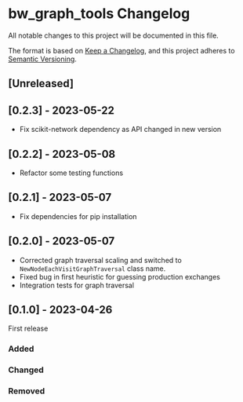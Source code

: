 # bw_graph_tools Changelog

All notable changes to this project will be documented in this file.

The format is based on [Keep a Changelog](https://keepachangelog.com/en/1.0.0/),
and this project adheres to [Semantic Versioning](https://semver.org/spec/v2.0.0.html).

## [Unreleased]

## [0.2.3] - 2023-05-22

* Fix scikit-network dependency as API changed in new version

## [0.2.2] - 2023-05-08

* Refactor some testing functions

## [0.2.1] - 2023-05-07

* Fix dependencies for pip installation

## [0.2.0] - 2023-05-07

* Corrected graph traversal scaling and switched to `NewNodeEachVisitGraphTraversal` class name.
* Fixed bug in first heuristic for guessing production exchanges
* Integration tests for graph traversal

## [0.1.0] - 2023-04-26

First release

### Added

### Changed

### Removed
